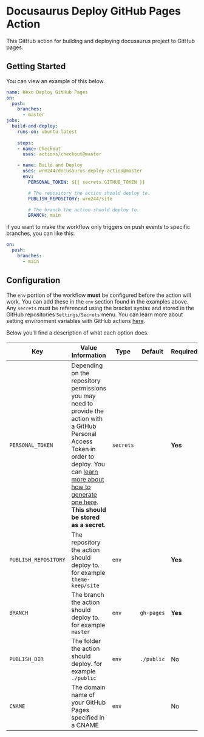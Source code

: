 # Docusaurus Deploy GitHub Pages Action

This GitHub action for building and deploying docusaurus project to GitHub pages.

## Getting Started

You can view an example of this below.

```yml
name: Hexo Deploy GitHub Pages
on:
  push:
    branches:
      - master
jobs:
  build-and-deploy:
    runs-on: ubuntu-latest
    
    steps:
    - name: Checkout
      uses: actions/checkout@master

    - name: Build and Deploy
      uses: wrm244/docusaurus-deploy-action@master
      env:
        PERSONAL_TOKEN: ${{ secrets.GITHUB_TOKEN }}

        # The repository the action should deploy to.
        PUBLISH_REPOSITORY: wrm244/site

        # The branch the action should deploy to.
        BRANCH: main
```

if you want to make the workflow only triggers on push events to specific branches, you can like this: 

```yml
on:
  push:	
    branches:	
      - main
```

## Configuration

The `env` portion of the workflow **must** be configured before the action will work. You can add these in the `env` section found in the examples above. Any `secrets` must be referenced using the bracket syntax and stored in the GitHub repositories `Settings/Secrets` menu. You can learn more about setting environment variables with GitHub actions [here](https://help.github.com/en/articles/workflow-syntax-for-github-actions#jobsjob_idstepsenv).

Below you'll find a description of what each option does.

| Key                  | Value Information                                                                                                                                                                                                                                                                                                         | Type | Default | Required |
|----------------------|---------------------------------------------------------------------------------------------------------------------------------------------------------------------------------------------------------------------------------------------------------------------------------------------------------------------------| ------------- |---------| ------------- |
| `PERSONAL_TOKEN`     | Depending on the repository permissions you may need to provide the action with a GitHub Personal Access Token in order to deploy. You can [learn more about how to generate one here](https://help.github.com/en/articles/creating-a-personal-access-token-for-the-command-line). **This should be stored as a secret**. | `secrets` |         | **Yes** |
| `PUBLISH_REPOSITORY` | The repository the action should deploy to. for example `theme-keep/site`                                                                                                                                                                                                                                                 | `env` |         | **Yes** |
| `BRANCH`             | The branch the action should deploy to. for example `master`                                                                                                                                                                                                                                                              | `env` | `gh-pages` | **Yes** |
| `PUBLISH_DIR`        | The folder the action should deploy. for example `./public`                                                                                                                                                                                                                                                               | `env` | `./public` | No |
| `CNAME`              | The domain name of your GitHub Pages specified in a CNAME                                                                                                                                                                                                                                                                      | `env` |         | No |

